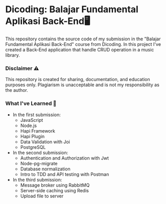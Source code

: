 # Dicoding: Balajar Fundamental Aplikasi Back-End🖥️
This repository contains the source code of my submission in the "Balajar Fundamental Aplikasi Back-End" course from Dicoding. In this project I've created a Back-End application that handle CRUD operation in a music library.

### Disclaimer ⚠️
This repository is created for sharing, documentation, and education purposes only. Plagiarism is unacceptable and is not my responsibility as the author.

### What I've Learned 📑
* In the first submission:
    * JavaScript
    * Node.js
    * Hapi Framework
    * Hapi Plugin
    * Data Validation with Joi
    * PostgreSQL
* In the second submission: 
    * Authentication and Authorization with Jwt
    * Node-pg-migrate
    * Database normalization
    * Intro to TDD and API testing with Postman
* In the third submission:
    * Message broker using RabbitMQ
    * Server-side caching using Redis
    * Upload file to server
